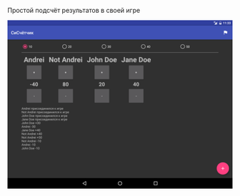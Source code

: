 Простой подсчёт результатов в своей игре

![Screenshot](readme_images/device-2016-06-03-233329.png?raw=true "Screenshot")
